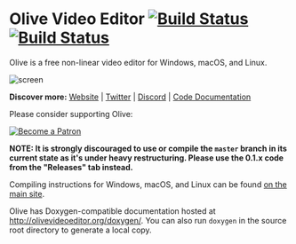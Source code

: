 # Olive Video Editor [![Build Status](https://travis-ci.org/olive-editor/olive.svg?branch=master)](https://travis-ci.org/olive-editor/olive) [![Build Status](https://ci.appveyor.com/api/projects/status/5s4jabxayg51rv95?svg=true)](https://ci.appveyor.com/project/itsmattkc/olive)

Olive is a free non-linear video editor for Windows, macOS, and Linux.

![screen](https://www.olivevideoeditor.org/img/screenshot.jpg)

**Discover more:** [Website](https://www.olivevideoeditor.org/) | [Twitter](https://twitter.com/oliveteam) | [Discord](https://discord.gg/4Ae9KZn) | [Code Documentation](http://olivevideoeditor.org/doxygen/)

Please consider supporting Olive:

[![Become a Patron](https://olivevideoeditor.org/img/become_a_patron_button.png)](https://www.patreon.com/olivevideoeditor)

**NOTE: It is strongly discouraged to use or compile the `master` branch in its current state as it's under heavy restructuring. Please use the 0.1.x code from the "Releases" tab instead.**

Compiling instructions for Windows, macOS, and Linux can be found [on the main site](https://olivevideoeditor.org/compile.php).

Olive has Doxygen-compatible documentation hosted at http://olivevideoeditor.org/doxygen/. You can also run `doxygen` in the source root directory to generate a local copy.
